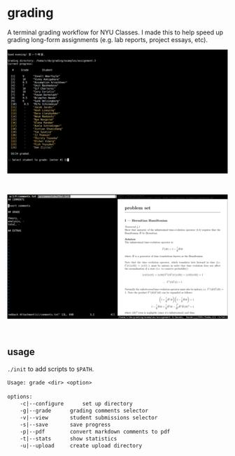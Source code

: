 # grading

A terminal grading workflow for NYU Classes. I made this to help speed up grading long-form assignments (e.g. lab reports, project essays, etc). 

![](./media/student-selector.png "caption")

<br>

![](./media/full-view.png)

<br>

## usage

`./init` to add scripts to `$PATH`. 

```
Usage: grade <dir> <option>

options:
	-c|--configure		set up directory
	-g|--grade		grading comments selector
	-v|--view		student submissions selector
	-s|--save		save progress
	-p|--pdf		convert markdown comments to pdf
	-t|--stats		show statistics
	-u|--upload		create upload directory
```
